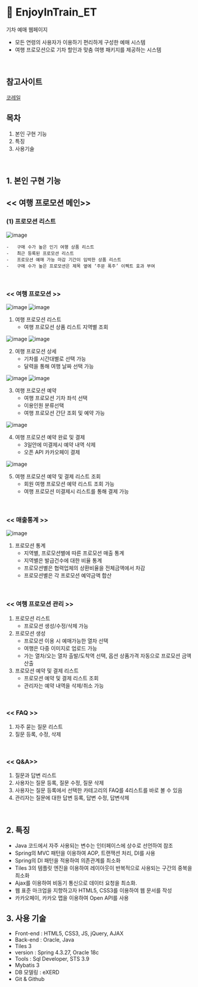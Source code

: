 # :train2: EnjoyInTrain_ET

기차 예매 웹페이지
- 모든 연령의 사용자가 이용하기 편리하게 구성한 예매 시스템
- 여행 프로모션으로 기차 할인과 맞춤 여행 패키지를 제공하는 시스템
<br/>


## 참고사이트
[코레일](http://www.letskorail.com/)
<br/>

## 목차
1. 본인 구현 기능
2. 특징
3. 사용기술
<br/>

## 1. 본인 구현 기능

## << 여행 프로모션 메인>>

### (1)	프로모션 리스트

![image](https://user-images.githubusercontent.com/58923654/91658024-dd16ae80-eb00-11ea-8863-c422de08c7c2.png)

    -	구매 수가 높은 인기 여행 상품 리스트
    -	최근 등록된 프로모션 리스트
    -	프로모션 예매 가능 마감 기간이 임박한 상품 리스트
    -	구매 수가 높은 프로모션은 제목 옆에 ‘주문 폭주’ 이펙트 효과 부여
<br/>

### << 여행 프로모션 >>

![image](https://user-images.githubusercontent.com/58923654/91991611-11db6d80-ed6e-11ea-8bf6-d7bbf22d3a33.png)
![image](https://user-images.githubusercontent.com/58923654/91991614-13a53100-ed6e-11ea-9899-c7249f08fe45.png)



1.	여행 프로모션 리스트
    - 	여행 프로모션 상품 리스트 지역별 조회   

![image](https://user-images.githubusercontent.com/58923654/91991669-23bd1080-ed6e-11ea-8336-1dba1722e932.png)
![image](https://user-images.githubusercontent.com/58923654/91991672-24ee3d80-ed6e-11ea-84a8-45e66a6dc851.png)


2.	여행 프로모션 상세
    -	기차를 시간대별로 선택 가능 
    -	달력을 통해 여행 날짜 선택 가능

![image](https://user-images.githubusercontent.com/58923654/91991679-27e92e00-ed6e-11ea-8c8e-aa3881ecb6c2.png)
![image](https://user-images.githubusercontent.com/58923654/91991684-29b2f180-ed6e-11ea-9ac3-77eeab0022a1.png)

    
3.	여행 프로모션 예약
    -	여행 프로모션 기차 좌석 선택
    -	이용인원 분류선택
    -	여행 프로모션 간단 조회 및 예약 가능
    
![image](https://user-images.githubusercontent.com/58923654/91991755-418a7580-ed6e-11ea-940a-db8768070215.png)

    
4.	여행 프로모션 예약 완료 및 결제
    -	3일안에 미결제시 예약 내역 삭제 
    -	오픈 API 카카오페이 결제
    
![image](https://user-images.githubusercontent.com/58923654/91991781-4c450a80-ed6e-11ea-99f0-c877099af502.png) 

    
5.	여행 프로모션 예약 및 결제 리스트 조회 
    -	회원 여행 프로모션 예약 리스트 조회 가능
    -	여행 프로모션 미결제시 리스트를 통해 결제 가능
<br/>


### << 매출통계 >>

![image](https://user-images.githubusercontent.com/58923654/91992014-98904a80-ed6e-11ea-8609-d601fda8686f.png)


1.	프로모션 통계
    -	지역별, 프로모션별에 따른 프로모션 매출 통계
    -	지역별은 발급건수에 대한 비율 통계
    -	프로모션별은 협력업체의 상환비율을 전체금액에서 차감
    -	프로모션별은 각 프로모션 예약금액 합산 
<br/>


### << 여행 프로모션 관리 >>
1.	프로모션 리스트
    -	프로모션 생성/수정/삭제 가능
2.	프로모션 생성
    -	프로모션 이용 시 예매가능한 열차 선택
    -	여행은 다중 이미지로 업로드 가능
    -	가는 열차/오는 열차 출발/도착역 선택, 옵션 상품가격 자동으로 프로모션 금액 산출
3.	프로모션 예약 및 결제 리스트
    -	프로모션 예약 및 결제 리스트 조회
    -	관리자는 예약 내역을 삭제/취소 가능  
<br/>

### << FAQ >>
1.	자주 묻는 질문 리스트
2.	질문 등록, 수정, 삭제
<br/>

### << Q&A>>
1.	질문과 답변 리스트
2.	사용자는 질문 등록, 질문 수정, 질문 삭제
3.	사용자는 질문 등록에서 선택한 카테고리의 FAQ를 4리스트를 바로 볼 수 있음
4.	관리자는 질문에 대한 답변 등록, 답변 수정, 답변삭제
<br/>


## 2. 특징
- Java 코드에서 자주 사용되는 변수는 인터페이스에 상수로 선언하여 참조
- Spring의 MVC 패턴을 이용하여 AOP, 트랜잭션 처리, DI를 사용
- Spring의 DI 패턴을 적용하여 의존관계를 최소화
- Tiles 3의 템플릿 엔진을 이용하여 레이아웃이 반복적으로 사용되는 구간의 중복을 최소화
- Ajax를 이용하여 비동기 통신으로 데이터 요청을 최소화.
- 웹 표준 마크업을 지향하고자 HTML5, CSS3를 이용하여 웹 문서를 작성
- 카카오페이, 카카오 맵을 이용하여 Open API를 사용

## 3. 사용 기술

- Front-end : HTML5, CSS3, JS, jQuery, AJAX<br/>
- Back-end : Oracle, Java<br/>
- Tiles 3<br/>
- version : Spring 4.3.27, Oracle 18c
- Tools :  Sql Developer, STS 3.9<br/>
- Mybatis 3<br/>
- DB 모델링 : eXERD<br/>
- Git & Github<br/>


